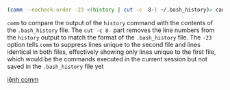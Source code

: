 
```bash
(comm --nocheck-order -23 <(history | cut -c  8-) ~/.bash_history)> cau01.sh

```

`comm` to compare the output of the `history` command with the contents of the `.bash_history` file. The `cut -c 8-` part removes the line numbers from the `history` output to match the format of the `.bash_history` file. The `-23` option tells `comm` to suppress lines unique to the second file and lines identical in both files, effectively showing only lines unique to the first file, which would be the commands executed in the current session but not saved in the `.bash_history` file yet

[lệnh comm](https://www.geeksforgeeks.org/comm-command-in-linux-with-examples/)
